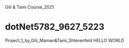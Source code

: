 Gili & Tami Course_2021
# dotNet5782_9627_5223
Project_1_by_Gili_Maman&amp;Tami_Shterenfeld
HELLO WORLD
